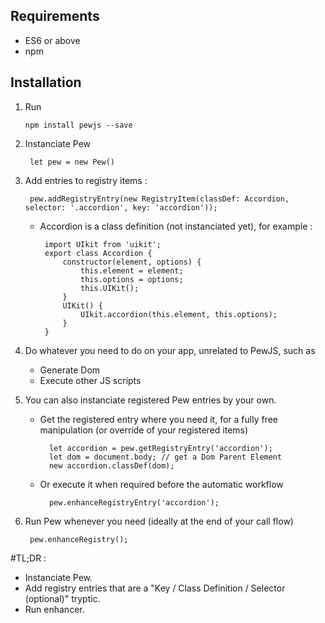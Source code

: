 ## Requirements

* ES6 or above
* npm

## Installation

1. Run 

       npm install pewjs --save
        
2. Instanciate Pew 

        let pew = new Pew()
        
3. Add entries to registry items :

        pew.addRegistryEntry(new RegistryItem(classDef: Accordion, selector: '.accordion', key: 'accordion'));

    *  Accordion is  a class definition (not instanciated yet), for example :
    
            import UIkit from 'uikit';
            export class Accordion {
                constructor(element, options) {
                    this.element = element;
                    this.options = options;
                    this.UIKit();
                }
                UIKit() {
                    UIkit.accordion(this.element, this.options);
                }
            }

4. Do whatever you need to do on your app, unrelated to PewJS, such as
    * Generate Dom
    * Execute other JS scripts
5. You can also instanciate registered Pew entries by your own.
    * Get the registered entry where you need it, for a fully free manipulation (or override of your registered items)
    
            let accordion = pew.getRegistryEntry('accordion');
            let dom = document.body; // get a Dom Parent Element
            new accordion.classDef(dom);
        
    * Or execute it when required before the automatic workflow
    
            pew.enhanceRegistryEntry('accordion');
            
6. Run Pew whenever you need (ideally at the end of your call flow)

        pew.enhanceRegistry();
        
#TL;DR :
- Instanciate Pew.
- Add registry entries that are a "Key / Class Definition / Selector (optional)" tryptic.
- Run enhancer.
